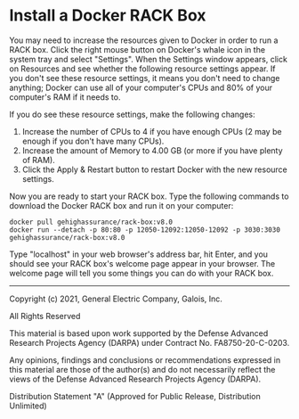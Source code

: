 <!-- markdownlint-disable line-length -->

# Install a Docker RACK Box

You may need to increase the resources given to Docker in order to run a RACK box.  Click the right mouse button on Docker's whale icon in the system tray and select "Settings".  When the Settings window appears, click on Resources and see whether the following resource settings appear.  If you don't see these resource settings, it means you don't need to change anything; Docker can use all of your computer's CPUs and 80% of your computer's RAM if it needs to.

If you do see these resource settings, make the following changes:

1. Increase the number of CPUs to 4 if you have enough CPUs (2 may be enough if you don't have many CPUs).
2. Increase the amount of Memory to 4.00 GB (or more if you have plenty of RAM).
3. Click the Apply & Restart button to restart Docker with the new resource settings.

Now you are ready to start your RACK box.  Type the following commands to download the Docker RACK box and run it on your computer:

```shell
docker pull gehighassurance/rack-box:v8.0
docker run --detach -p 80:80 -p 12050-12092:12050-12092 -p 3030:3030 gehighassurance/rack-box:v8.0
```

Type "localhost" in your web browser's address bar, hit Enter, and you should see your RACK box's welcome page appear in your browser.  The welcome page will tell you some things you can do with your RACK box.

---
Copyright (c) 2021, General Electric Company, Galois, Inc.

All Rights Reserved

This material is based upon work supported by the Defense Advanced Research Projects Agency (DARPA) under Contract No. FA8750-20-C-0203.

Any opinions, findings and conclusions or recommendations expressed in this material are those of the author(s) and do not necessarily reflect the views of the Defense Advanced Research Projects Agency (DARPA).

Distribution Statement "A" (Approved for Public Release, Distribution Unlimited)

